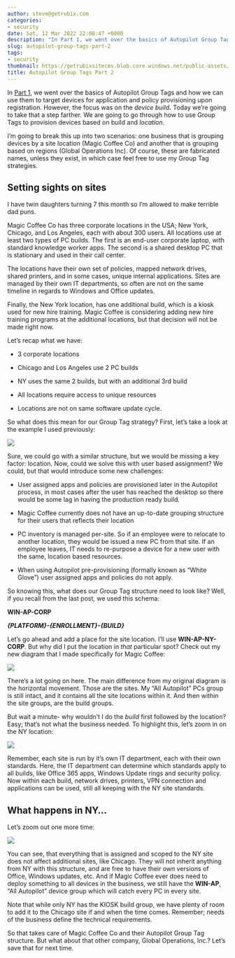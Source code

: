```yaml
---
author: steve@getrubix.com
categories:
- security
date: Sat, 12 Mar 2022 22:00:47 +0000
description: "In Part 1, we went over the basics of Autopilot Group Tags and how we can use them to target devices for application and policy provisioning upon registration. However, the focus was on the device build. Today we’re going to take that a step farther."
slug: autopilot-group-tags-part-2
tags:
- security
thumbnail: https://getrubixsitecms.blob.core.windows.net/public-assets/content/v1/thumbnails/autopilot-group-tags-part-2_thumbnail.jpg
title: Autopilot Group Tags Part 2
---
```


In [Part 1](https://www.getrubix.com/blog/autopilot-group-tags-1), we went over the basics of Autopilot Group Tags and how we can use them to target devices for application and policy provisioning upon registration. However, the focus was on the _device build_**_._** Today we’re going to take that a step farther. We are going to go through how to use Group Tags to provision devices based on build and _location_.

I’m going to break this up into two scenarios: one business that is grouping devices by a site location (Magic Coffee Co) and another that is grouping based on regions (Global Operations Inc). Of course, these are fabricated names, unless they exist, in which case feel free to use my Group Tag strategies.

Setting sights on sites
-----------------------

I have twin daughters turning 7 this month so I’m allowed to make terrible dad puns.

Magic Coffee Co has three corporate locations in the USA; New York, Chicago, and Los Angeles, each with about 300 users. All locations use at least two types of PC builds. The first is an end-user corporate laptop, with standard knowledge worker apps. The second is a shared desktop PC that is stationary and used in their call center.

The locations have their own set of policies, mapped network drives, shared printers, and in some cases, unique internal applications. Sites are managed by their own IT departments, so often are not on the same timeline in regards to Windows and Office updates.

Finally, the New York location, has one additional build, which is a kiosk used for new hire training. Magic Coffee is considering adding new hire training programs at the additional locations, but that decision will not be made right now.

Let’s recap what we have:

-   3 corporate locations
    
-   Chicago and Los Angeles use 2 PC builds
    
-   NY uses the same 2 builds, but with an additional 3rd build
    
-   All locations require access to unique resources
    
-   Locations are not on same software update cycle.
    

So what does this mean for our Group Tag strategy? First, let’s take a look at the example I used previously:

![](https://getrubixsitecms.blob.core.windows.net/public-assets/content/v1/5dd365a31aa1fd743bc30b8e/76209911-fdb3-4ee9-a116-2cef11c821d1/final.png)

Sure, we could go with a similar structure, but we would be missing a key factor: location. Now, could we solve this with user based assignment? We could, but that would introduce some new challenges:

-   User assigned apps and policies are provisioned later in the Autopilot process, in most cases after the user has reached the desktop so there would be some lag in having the production ready build.
    
-   Magic Coffee currently does not have an up-to-date grouping structure for their users that reflects their location
    
-   PC inventory is managed per-site. So if an employee were to relocate to another location, they would be issued a new PC from that site. If an employee leaves, IT needs to re-purpose a device for a new user with the same, location based resources.
    
-   When using Autopilot pre-provisioning (formally known as “White Glove”) user assigned apps and policies do not apply.
    

So knowing this, what does our Group Tag structure need to look like? Well, if you recall from the last post, we used this schema:

**WIN-AP-CORP**

**_{PLATFORM}-{ENROLLMENT}-{BUILD}_**

Let’s go ahead and add a place for the site location. I’ll use **WIN-AP-NY-CORP**. But why did I put the location in _that_ particular spot? Check out my new diagram that I made specifically for Magic Coffee:

![](https://getrubixsitecms.blob.core.windows.net/public-assets/content/v1/5dd365a31aa1fd743bc30b8e/855795c3-42b6-414a-a609-7efb871187e1/All.png)

There’s a lot going on here. The main difference from my original diagram is the horizontal movement. Those are the sites. My “All Autopilot” PCs group is still intact, and it contains all the site locations within it. And then within the site groups, are the build groups.

But wait a minute- why wouldn’t I do the _build_ first followed by the location? Easy; that’s not what the business needed. To highlight this, let’s zoom in on the NY location:

![](https://getrubixsitecms.blob.core.windows.net/public-assets/content/v1/5dd365a31aa1fd743bc30b8e/dc8f7977-b043-4f30-ba9d-b55916698bf6/NY.png)

Remember, each site is run by it’s own IT department, each with their own standards. Here, the IT department can determine which standards apply to all builds, like Office 365 apps, Windows Update rings and security policy. Now within each build, network drives, printers, VPN connection and applications can be used, still all keeping with the NY site standards.

What happens in NY…
-------------------

Let’s zoom out one more time:

![](https://getrubixsitecms.blob.core.windows.net/public-assets/content/v1/5dd365a31aa1fd743bc30b8e/4c515464-2938-4ecd-92fe-bac88e0395c2/zoom+out.png)

You can see, that everything that is assigned and scoped to the NY site does not affect additional sites, like Chicago. They will not inherit anything from NY with this structure, and are free to have their own versions of Office, Windows updates, etc. And if Magic Coffee ever does need to deploy something to all devices in the business, we still have the **WIN-AP**, “All Autopilot” device group which will catch every PC in every site.

Note that while only NY has the KIOSK build group, we have plenty of room to add it to the Chicago site if and when the time comes. Remember; needs of the business define the technical requirements.

So that takes care of Magic Coffee Co and their Autopilot Group Tag structure. But what about that other company, Global Operations, Inc.? Let’s save that for next time.
